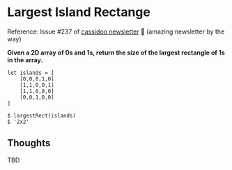# Largest Island Rectange

Reference: Issue #237 of [cassidoo newsletter](https://buttondown.email/cassidoo/archive/change-your-thoughts-and-you-change-your-world/) 🎉 (amazing newsletter by the way)

**Given a 2D array of 0s and 1s, return the size of the largest rectangle of 1s in the array.**

```console
let islands = [
    [0,0,0,1,0]
    [1,1,0,0,1]
    [1,1,0,0,0]
    [0,0,1,0,0]
]

$ largestRect(islands)
$ '2x2'
```

## Thoughts

TBD